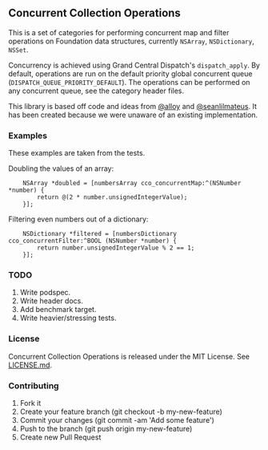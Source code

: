 ## Concurrent Collection Operations

This is a set of categories for performing concurrent map and filter operations
on Foundation data structures, currently `NSArray`, `NSDictionary`, `NSSet`.

Concurrency is achieved using Grand Central Dispatch's `dispatch_apply`. By
default, operations are run on the default priority global concurrent queue
(`DISPATCH_QUEUE_PRIORITY_DEFAULT`). The operations can be performed on any
concurrent queue, see the category header files.

This library is based off code and ideas from [@alloy](https://github.com/alloy)
and [@seanlilmateus](https://github.com/seanlilmateus). It has been created
because we were unaware of an existing implementation.

### Examples

These examples are taken from the tests.

Doubling the values of an array:

```objc
    NSArray *doubled = [numbersArray cco_concurrentMap:^(NSNumber *number) {
        return @(2 * number.unsignedIntegerValue);
    }];
```

Filtering even numbers out of a dictionary:

```objc
    NSDictionary *filtered = [numbersDictionary cco_concurrentFilter:^BOOL (NSNumber *number) {
        return number.unsignedIntegerValue % 2 == 1;
    }];
```

### TODO

1. Write podspec.
2. Write header docs.
3. Add benchmark target.
4. Write heavier/stressing tests.

### License

Concurrent Collection Operations is released under the MIT License. See
[LICENSE.md](https://github.com/kastiglione/ConcurrentCollectionOperations/blob/master/LICENSE.txt).

### Contributing

1. Fork it
1. Create your feature branch (git checkout -b my-new-feature)
1. Commit your changes (git commit -am 'Add some feature')
1. Push to the branch (git push origin my-new-feature)
1. Create new Pull Request

